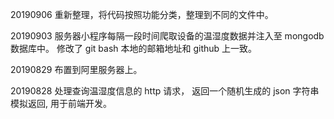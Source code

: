 20190906
重新整理，将代码按照功能分类，整理到不同的文件中。

20190903
服务器小程序每隔一段时间爬取设备的温湿度数据并注入至 mongodb 数据库中。
修改了 git bash 本地的邮箱地址和 github 上一致。

20190829
布置到阿里服务器上。

20190828 
处理查询温湿度信息的 http 请求， 返回一个随机生成的 json 字符串模拟返回, 用于前端开发。